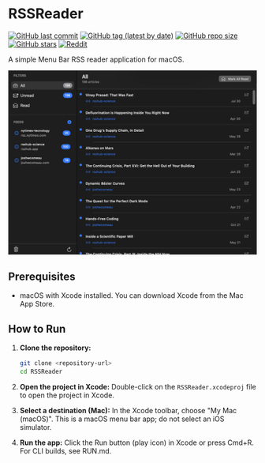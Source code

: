# RSSReader

[![GitHub last commit](https://img.shields.io/github/last-commit/albz/RSSReader)](https://github.com/albz/RSSReader/commits/main)
[![GitHub tag (latest by date)](https://img.shields.io/github/v/tag/albz/RSSReader)](https://github.com/albz/RSSReader/releases/latest)
[![GitHub repo size](https://img.shields.io/github/repo-size/albz/RSSReader)](https://github.com/albz/RSSReader)
[![GitHub stars](https://img.shields.io/github/stars/albz/RSSReader?style=social)](https://github.com/albz/RSSReader/stargazers)
[![Reddit](https://img.shields.io/reddit/subreddit-subscribers/macOS?label=r%2FMacOS&logo=reddit&style=social)](https://www.reddit.com/r/MacOS/comments/1n98vr6/rssfeeder/)

A simple Menu Bar RSS reader application for macOS.

![screen](screen.png)

## Prerequisites

*   macOS with Xcode installed. You can download Xcode from the Mac App Store.

## How to Run

1.  **Clone the repository:**
    ```bash
    git clone <repository-url>
    cd RSSReader
    ```

2.  **Open the project in Xcode:**
    Double-click on the `RSSReader.xcodeproj` file to open the project in Xcode.

3.  **Select a destination (Mac):**
    In the Xcode toolbar, choose "My Mac (macOS)". This is a macOS menu bar app; do not select an iOS simulator.

4.  **Run the app:**
    Click the Run button (play icon) in Xcode or press Cmd+R. For CLI builds, see RUN.md.
